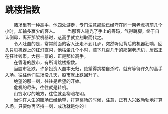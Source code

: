 # 跳楼指数
　　赌场里有一种高手，他四处游走，专门注意那些已经守在同一架老虎机前几个小时，却输多赢少的客人。 
　　当那客人输光了手上的筹码，气得跳脚，终于自认倒霉，离开那架机器时，这高手就立刻取而代之。  
　　令人吐血的是，常常前面的客人还走不到几步，突然听见背后的机器狂响，回头只见机器上的红灯直闪，他枯坐几个小时，赔下几百几千的那架老虎机，居然正在狂吐钱币。大捞一票的，正是那位高手。  
　　在香港的股市，有所谓跳楼指数。  
　　当股市狂跌，许多投资人血本无归，绝望得跳楼自杀时，就有等待许久的高手入场。往往他们进场没几天，股市就止跌回升了。  
　　绝望的那一刻，往往是希望的开始。  
　　危机的尽头，往往就是转机。  
　　山穷水尽的地方，往往就会柳暗花明。  
　　当你在人生的赌场已经绝望，打算离场的时候，注意，正有人兴致勃勃地打算入场。只要你再坚持一刻，成功就是你的！
  